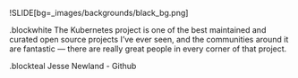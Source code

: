 !SLIDE[bg=_images/backgrounds/black_bg.png]

.blockwhite The Kubernetes project is one of the best maintained and curated open source projects I’ve ever seen, and the communities around it are fantastic — there are really great people in every corner of that project.

.blockteal Jesse Newland - Github
